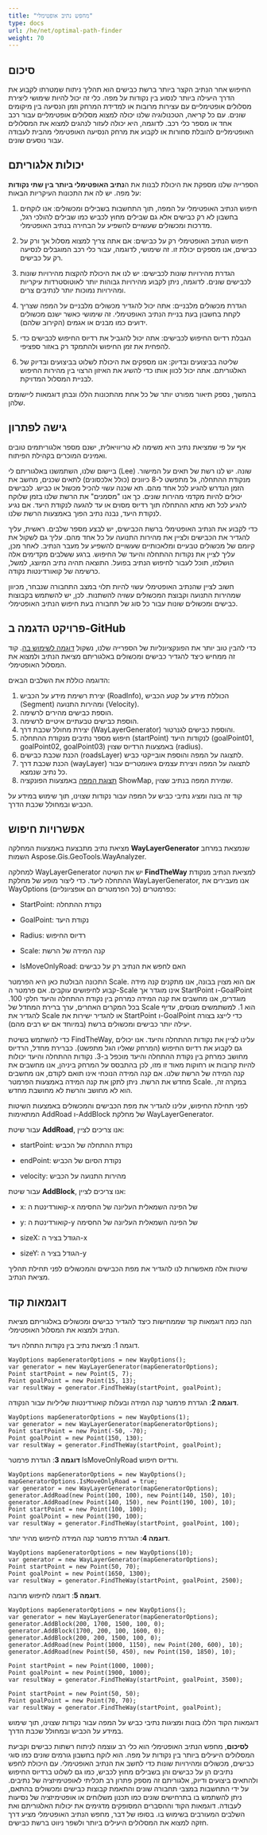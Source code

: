 ```yaml
---
title: "מחפש נתיב אופטימלי"
type: docs
url: /he/net/optimal-path-finder
weight: 70
---
```


## סיכום

החיפוש אחר הנתיב הקצר ביותר ברשת כבישים הוא תהליך ניתוח שמטרתו לקבוע את הדרך היעילה ביותר לנסוע בין נקודות על מפה. כלי זה יכול להיות שימושי ליצירת מסלולים אופטימליים עם עצירות מרובות או למדידת המרחק וזמן הנסיעה בין מיקומים שונים. עם כל קריאה, הטכנולוגיה שלנו יכולה למצוא מסלולים אופטימליים עבור רכב אחד או מספר כלי רכב. לדוגמה, היא יכולה לעזור לנהגים למצוא את המסלולים האופטימליים להובלת סחורות או לקבוע את מרחק הנסיעה האופטימלי מהבית לעבודה עבור נוסעים שונים.

## יכולות אלגוריתם

הספרייה שלנו מספקת את היכולת לבנות את ה**נתיב האופטימלי ביותר בין שתי נקודות** על מפה. יש לה את התכונות העיקריות הבאות:

1. חיפוש הנתיב האופטימלי על המפה, תוך התחשבות בשבילים ומכשולים: אנו לוקחים בחשבון לא רק כבישים אלא גם שבילים מחוץ לכביש כמו שבילים להולכי רגל, מדרכות ומכשולים שעשויים להשפיע על הבחירה בנתיב האופטימלי.

2. חיפוש הנתיב האופטימלי רק על כבישים: אם אתה צריך למצוא מסלול אך ורק על כבישים, אנו מספקים יכולת זו. זה שימושי, לדוגמה, עבור כלי רכב המוגבלים לנסיעה רק על כבישים.

3. הגדרת מהירויות שונות לכבישים: יש לנו את היכולת להקצות מהירויות שונות לכבישים שונים. לדוגמה, ניתן לקבוע מהירויות גבוהות יותר לאוטוסטרדות עיקריות ומהירויות נמוכות יותר לנתיבים צרים.

4. הגדרת מכשולים מלבניים: אתה יכול להגדיר מכשולים מלבניים על המפה שצריך לקחת בחשבון בעת בניית הנתיב האופטימלי. זה שימושי כאשר ישנם מכשולים ידועים כמו מבנים או אגמים (הקירוב שלהם).

5. הגבלת רדיוס החיפוש לכבישים: אתה יכול להגביל את רדיוס החיפוש לכבישים כדי להפחית את זמן החיפוש ולהתמקד רק באזור ספציפי.

6. שליטה בביצועים ובדיוק: אנו מספקים את היכולת לשלוט בביצועים ובדיוק של האלגוריתם. אתה יכול לכוון אותו כדי להשיג את האיזון הרצוי בין מהירות החיפוש לבניית המסלול המדויקת.

בהמשך, נספק תיאור מפורט יותר של כל אחת מהתכונות הללו ונבחן דוגמאות ליישומים שלהן.

## גישה לפתרון

אף על פי שמציאת נתיב היא משימה לא טריוויאלית, ישנם מספר אלגוריתמים טובים ואמינים המוכרים בקהילת הפיתוח.

ביישום שלנו, השתמשנו באלגוריתם לי (Lee) שונה. יש לנו רשת של תאים על המישור. מנקודת ההתחלה, גל מתפשט ל-8 כיוונים (כולל אלכסונים) לתאים שכנים, מחשב את הזמן הנדרש להגיע לכל אחד מהם. תא שכנה עשוי להכיל מכשול או כביש. לכבישים יכולים להיות מקדמי מהירות שונים. כך אנו "מסמנים" את הרשת שלנו בזמן שלוקח להגיע לכל תא מתא ההתחלה תוך רדיוס מסוים או עד להגעה לנקודת היעד. אם נגיע לנקודת היעד, נבנה נתיב הפוך באמצעות הרשת שלנו.

כדי לקבוע את הנתיב האופטימלי ברשת הכבישים, יש לבצע מספר שלבים. ראשית, עליך להגדיר את הכבישים ולציין את מהירות התנועה על כל אחד מהם. עליך גם לשקול את קיומם של מכשולים טבעיים ומלאכותיים שעשויים להשפיע על מעבר הנתיב. לאחר מכן, עליך לציין את נקודות ההתחלה והיעד של החיפוש. ברגע ששלבים מקדימים אלה הושלמו, תוכל לעבור לחיפוש הנתיב בפועל. התוצאה תהיה נתיב המיוצג, למשל, כרשימה של קואורדינטות נקודה.

חשוב לציין שהנתיב האופטימלי עשוי להיות תלוי במצב התחבורה שנבחר, מכיוון שמהירות התנועה וקבוצת המכשולים עשויה להשתנות. לכן, יש להשתמש בקבוצות כבישים ומכשולים שונות עבור כל סוג של תחבורה בעת חיפוש הנתיב האופטימלי.

## פרויקט הדגמה ב-GitHub

כדי להבין טוב יותר את הפונקציונליות של הספרייה שלנו, נשקול [דוגמה לשימוש בה](https://github.com/aspose-gis/Aspose.GIS-for-.NET/tree/master/Apps/Geo.Tools.Paths). קוד זה ממחיש כיצד להגדיר כבישים ומכשולים באלגוריתם מציאת הנתיב ולמצוא את המסלול האופטימלי.

הדוגמה כוללת את השלבים הבאים:

1. יצירת רשימת מידע על הכביש (RoadInfo), הכוללת מידע על קטע הכביש (Segment) ומהירות התנועה (Velocity).
2. הוספת כבישים מהירים לרשימה.
3. הוספת כבישים טבעתיים איטיים לרשימה.
4. יצירת מחולל שכבת דרך (WayLayerGenerator) והוספת כבישים לגנרטור.
5. חיפוש מספר נתיבים מנקודת ההתחלה (startPoint) לנקודות היעד (goalPoint01, goalPoint02, goalPoint03) באמצעות הרדיוס שצוין (radius).
6. הכנת שכבת כבישים (roadsLayer) לתצוגה על המפה והוספת אובייקטי כביש.
7. הכנת שכבת דרך (wayLayer) לתצוגה על המפה ויצירת עצמים גיאומטריים עבור כל נתיב שנמצא.
8. [תצוגת המפה](https://docs.aspose.com/gis/net/how-to-draw-geometry/) באמצעות הפונקציה ShowMap, שמירת המפה בנתיב שצוין.

קוד זה בונה ומציג נתיבי כביש על המפה עבור נקודות שצוינו, תוך שימוש במידע על הכביש ובמחולל שכבת הדרך.

## אפשרויות חיפוש

מציאת נתיב מתבצעת באמצעות המחלקה **WayLayerGenerator** שנמצאת במרחב השמות Aspose.Gis.GeoTools.WayAnalyzer.

למחלקה WayLayerGenerator יש את השיטה **FindTheWay** למציאת הנתיב מנקודת ההתחלה ליעד. כדי ליצור מופע של מחלקת WayLayerGenerator, אנו מעבירים את WayOptions כפרמטרים (כל הפרמטרים הם אופציונליים):

- StartPoint: נקודת ההתחלה

- GoalPoint: נקודת היעד

- Radius: רדיוס החיפוש

- Scale: קנה המידה של הרשת

- IsMoveOnlyRoad: האם לחפש את הנתיב רק על כבישים

התכונה הבולטת כאן היא הפרמטר Scale. אם הוא מצוין בבונה, אנו מתקנים קנה מידה קבוע לחיפושים עוקבים. אם פרמטר ה-Scale אינו מוגדר אך StartPoint ו-GoalPoint מוגדרים, אנו מחשבים את קנה המידה כמרחק בין נקודת ההתחלה והיעד חלקי 100. בכל המקרים האחרים, ערך ברירת המחדל של Scale הוא 1. למשתמשים מנוסים, עדיף להגדיר את Scale או להגדיר ישירות את StartPoint ו-GoalPoint כדי לייצג בצורה יעילה יותר כבישים ומכשולים ברשת (במיוחד אם יש רבים מהם).

כדי להשתמש בשיטת FindTheWay, עלינו לציין את נקודות ההתחלה והיעד. אנו יכולים גם לקבוע את רדיוס החיפוש (המרחק שאליו הגל מתפשט). כברירת מחדל, הרדיוס מחושב כמרחק בין נקודת ההתחלה והיעד מוכפל ב-3. נקודות ההתחלה והיעד יכולות להיות קרובות או רחוקות מאוד זו מזו, לכן בהתבסס על המרחק ביניהן, אנו מחשבים את קנה המידה של הרשת שלנו. אם קנה המידה הנוכחי אינו תואם לקודם, אנו מחשבים מחדש את הרשת. ניתן לתקן את קנה המידה באמצעות הפרמטר Scale. במקרה זה, הוא לא מחושב והרשת לא מחושבת מחדש.

לפני תחילת החיפוש, עלינו להגדיר את מפת הכבישים והמכשולים באמצעות השיטות המתאימות AddRoad ו-AddBlock של מחלקת WayLayerGenerator.

עבור שיטת **AddRoad**, אנו צריכים לציין:

- startPoint: נקודת ההתחלה של הכביש

- endPoint: נקודת הסיום של הכביש

- velocity: מהירות התנועה על הכביש

עבור שיטת **AddBlock**, אנו צריכים לציין:

- x: קואורדינטת ה-x של הפינה השמאלית העליונה של החסימה

- y: קואורדינטת ה-y של הפינה השמאלית העליונה של החסימה

- sizeX: הגודל בציר ה-x

- sizeY: הגודל בציר ה-y

שיטות אלה מאפשרות לנו להגדיר את מפת הכבישים והמכשולים לפני תחילת תהליך מציאת הנתיב.

## דוגמאות קוד

הנה כמה דוגמאות קוד שממחישות כיצד להגדיר כבישים ומכשולים באלגוריתם מציאת הנתיב ולמצוא את המסלול האופטימלי.

דוגמה 1: מציאת נתיב בין נקודות התחלה ויעד.

```
WayOptions mapGeneratorOptions = new WayOptions();
var generator = new WayLayerGenerator(mapGeneratorOptions);
Point startPoint = new Point(5, 7);
Point goalPoint = new Point(15, 13);
var resultWay = generator.FindTheWay(startPoint, goalPoint);
```

**דוגמה 2**: הגדרת פרמטר קנה המידה ובעלות קואורדינטות שליליות עבור הנקודה.

```
WayOptions mapGeneratorOptions = new WayOptions(1);
var generator = new WayLayerGenerator(mapGeneratorOptions);
Point startPoint = new Point(-50, -70);
Point goalPoint = new Point(150, 130);
var resultWay = generator.FindTheWay(startPoint, goalPoint);
```

**דוגמה 3**: הגדרת פרמטר IsMoveOnlyRoad ורדיוס חיפוש.

```
WayOptions mapGeneratorOptions = new WayOptions();
mapGeneratorOptions.IsMoveOnlyRoad = true;
var generator = new WayLayerGenerator(mapGeneratorOptions);
generator.AddRoad(new Point(100, 100), new Point(140, 150), 10);
generator.AddRoad(new Point(140, 150), new Point(190, 100), 10);
Point startPoint = new Point(100, 100);
Point goalPoint = new Point(190, 100);
var resultWay = generator.FindTheWay(startPoint, goalPoint, 100);
```

**דוגמה 4**: הגדרת פרמטר קנה המידה לחיפוש מהיר יותר.

```
WayOptions mapGeneratorOptions = new WayOptions(10);
var generator = new WayLayerGenerator(mapGeneratorOptions);
Point startPoint = new Point(50, 70);
Point goalPoint = new Point(1650, 1300);
var resultWay = generator.FindTheWay(startPoint, goalPoint, 2500);
```

**דוגמה 5**: דוגמה לחיפוש מרובה.

```
WayOptions mapGeneratorOptions = new WayOptions();
var generator = new WayLayerGenerator(mapGeneratorOptions);
generator.AddBlock(200, 1700, 1500, 100, 0);
generator.AddBlock(1700, 200, 100, 1600, 0);
generator.AddBlock(200, 200, 1500, 100, 0);
generator.AddRoad(new Point(1000, 1150), new Point(200, 600), 10);
generator.AddRoad(new Point(50, 450), new Point(150, 1850), 10);

Point startPoint = new Point(1000, 1000);
Point goalPoint = new Point(1900, 1000);
var resultWay = generator.FindTheWay(startPoint, goalPoint, 3500);

Point startPoint = new Point(50, 50);
Point goalPoint = new Point(70, 70);
var resultWay = generator.FindTheWay(startPoint, goalPoint);
```

דוגמאות הקוד הללו בונות ומציגות נתיבי כביש על המפה עבור נקודות שצוינו, תוך שימוש במידע על הכביש ובמחולל שכבת הדרך.

**לסיכום**, מחפש הנתיב האופטימלי הוא כלי רב עוצמה לניתוח רשתות כבישים וקביעת המסלולים היעילים ביותר בין נקודות על מפה. הוא לוקח בחשבון גורמים שונים כמו סוגי כבישים, מכשולים ומהירויות שונות כדי לחשב את הנתיב האופטימלי. עם היכולת לחפש נתיבים הן על כבישים והן בשבילים מחוץ לכביש, כמו גם לשלוט ברדיוס החיפוש ולהתאים ביצועים ודיוק, אלגוריתם זה מספק פתרון רב תכליתי לאופטימיזציה של נתיבים. על ידי התחשבות במצבי תחבורה שונים והתאמת קבוצות כבישים ומכשולים בהתאם, ניתן להשתמש בו בתרחישים שונים כמו תכנון משלוחים או אופטימיזציה של נסיעות לעבודה. דוגמאות הקוד וההסברים המסופקים מדגימים את יכולות האלגוריתם ואת השלבים המעורבים בשימוש בו. בסופו של דבר, מחפש הנתיב האופטימלי מציע דרך חזקה למצוא את המסלולים היעילים ביותר ולשפר ניווט ברשת כבישים.